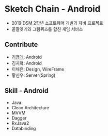 # Sketch Chain - Android

* 2019 DSM 2학년 소프트웨어 개발과 자바 프로젝트
* 끝말잇기와 그림퀴즈를 합친 게임 서비스

## Contribute

* [김영래](https://github.com/notmyfault02): Android
* 김지혁: Android
* 이채은: Design, WireFrame
* 황신우: Server(Spring)

## Skill - Android

* Java
* Clean Architecture
* MVVM
* Dagger
* RxJava2
* Databinding